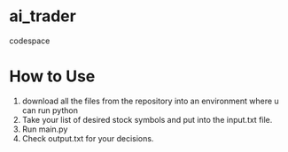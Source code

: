 # ai_trader
codespace

# How to Use

1. download all the files from the repository into an environment where u can run python
2. Take your list of desired stock symbols and put into the input.txt file.
3. Run main.py
4. Check output.txt for your decisions.